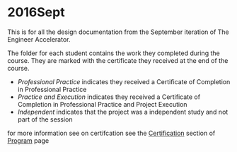 # 2016Sept
This is for all the design documentation from the September iteration of The Engineer Accelerator. 

The folder for each student contains the work they completed during the course. They are marked with the certificate they received at the end of the course. 

- *Professional Practice* indicates they received a Certificate of Completion in Professional Practice
- *Practice and Execution* indicates they received a Certificate of Completion in Professional Practice and Project Execution
- *Independent* indicates that the project was a independent study and not part of the session

for more information see on certifcation see the [Certification](http://www.engineeraccelerator.com/program/#certification) section of [Program](http://www.engineeraccelerator.com/program/) page